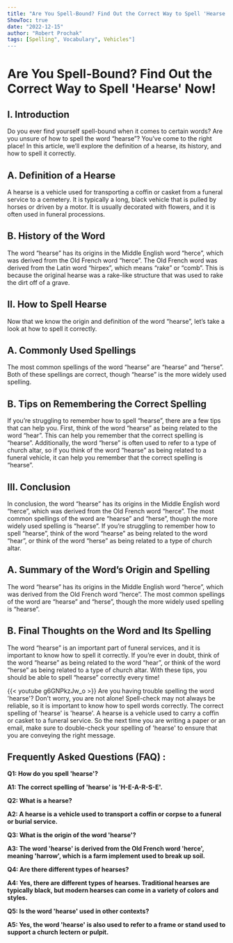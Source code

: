 ```yaml
---
title: "Are You Spell-Bound? Find Out the Correct Way to Spell 'Hearse' Now!"
ShowToc: true 
date: "2022-12-15"
author: "Robert Prochak" 
tags: [Spelling", Vocabulary", Vehicles"]
---
```

# Are You Spell-Bound? Find Out the Correct Way to Spell 'Hearse' Now!

## I. Introduction

Do you ever find yourself spell-bound when it comes to certain words? Are you unsure of how to spell the word “hearse”? You’ve come to the right place! In this article, we’ll explore the definition of a hearse, its history, and how to spell it correctly. 

## A. Definition of a Hearse

A hearse is a vehicle used for transporting a coffin or casket from a funeral service to a cemetery. It is typically a long, black vehicle that is pulled by horses or driven by a motor. It is usually decorated with flowers, and it is often used in funeral processions.

## B. History of the Word

The word “hearse” has its origins in the Middle English word “herce”, which was derived from the Old French word “herce”. The Old French word was derived from the Latin word “hirpex”, which means “rake” or “comb”. This is because the original hearse was a rake-like structure that was used to rake the dirt off of a grave.

## II. How to Spell Hearse

Now that we know the origin and definition of the word “hearse”, let’s take a look at how to spell it correctly.

## A. Commonly Used Spellings

The most common spellings of the word “hearse” are “hearse” and “herse”. Both of these spellings are correct, though “hearse” is the more widely used spelling.

## B. Tips on Remembering the Correct Spelling

If you’re struggling to remember how to spell “hearse”, there are a few tips that can help you. First, think of the word “hearse” as being related to the word “hear”. This can help you remember that the correct spelling is “hearse”. Additionally, the word “herse” is often used to refer to a type of church altar, so if you think of the word “hearse” as being related to a funeral vehicle, it can help you remember that the correct spelling is “hearse”.

## III. Conclusion

In conclusion, the word “hearse” has its origins in the Middle English word “herce”, which was derived from the Old French word “herce”. The most common spellings of the word are “hearse” and “herse”, though the more widely used spelling is “hearse”. If you’re struggling to remember how to spell “hearse”, think of the word “hearse” as being related to the word “hear”, or think of the word “herse” as being related to a type of church altar. 

## A. Summary of the Word’s Origin and Spelling

The word “hearse” has its origins in the Middle English word “herce”, which was derived from the Old French word “herce”. The most common spellings of the word are “hearse” and “herse”, though the more widely used spelling is “hearse”.

## B. Final Thoughts on the Word and Its Spelling

The word “hearse” is an important part of funeral services, and it is important to know how to spell it correctly. If you’re ever in doubt, think of the word “hearse” as being related to the word “hear”, or think of the word “herse” as being related to a type of church altar. With these tips, you should be able to spell “hearse” correctly every time!

{{< youtube g6GNPkzJw_o >}} 
Are you having trouble spelling the word 'hearse'? Don't worry, you are not alone! Spell-check may not always be reliable, so it is important to know how to spell words correctly. The correct spelling of 'hearse' is 'hearse'. A hearse is a vehicle used to carry a coffin or casket to a funeral service. So the next time you are writing a paper or an email, make sure to double-check your spelling of 'hearse' to ensure that you are conveying the right message.

## Frequently Asked Questions (FAQ) :
**Q1: How do you spell 'hearse'?**

**A1: The correct spelling of 'hearse' is 'H-E-A-R-S-E'.**

**Q2: What is a hearse?**

**A2: A hearse is a vehicle used to transport a coffin or corpse to a funeral or burial service.**

**Q3: What is the origin of the word 'hearse'?**

**A3: The word 'hearse' is derived from the Old French word 'herce', meaning 'harrow', which is a farm implement used to break up soil.**

**Q4: Are there different types of hearses?**

**A4: Yes, there are different types of hearses. Traditional hearses are typically black, but modern hearses can come in a variety of colors and styles.**

**Q5: Is the word 'hearse' used in other contexts?**

**A5: Yes, the word 'hearse' is also used to refer to a frame or stand used to support a church lectern or pulpit.**





